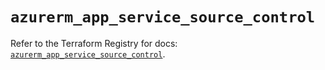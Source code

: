 # `azurerm_app_service_source_control`

Refer to the Terraform Registry for docs: [`azurerm_app_service_source_control`](https://registry.terraform.io/providers/hashicorp/azurerm/3.103.0/docs/resources/app_service_source_control).

